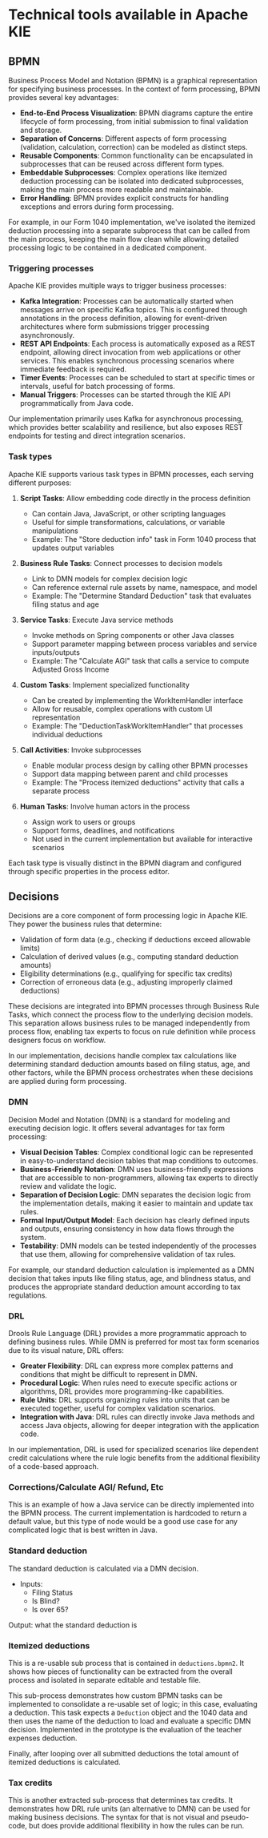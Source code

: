 <!-- TODO: explain the various pieces of the form processes and decisions technically -->

# Technical tools available in Apache KIE

## BPMN

Business Process Model and Notation (BPMN) is a graphical representation for specifying business processes. In the context of form processing, BPMN provides several key advantages:

- **End-to-End Process Visualization**: BPMN diagrams capture the entire lifecycle of form processing, from initial submission to final validation and storage.
- **Separation of Concerns**: Different aspects of form processing (validation, calculation, correction) can be modeled as distinct steps.
- **Reusable Components**: Common functionality can be encapsulated in subprocesses that can be reused across different form types.
- **Embeddable Subprocesses**: Complex operations like itemized deduction processing can be isolated into dedicated subprocesses, making the main process more readable and maintainable.
- **Error Handling**: BPMN provides explicit constructs for handling exceptions and errors during form processing.

For example, in our Form 1040 implementation, we've isolated the itemized deduction processing into a separate subprocess that can be called from the main process, keeping the main flow clean while allowing detailed processing logic to be contained in a dedicated component.

### Triggering processes

Apache KIE provides multiple ways to trigger business processes:

- **Kafka Integration**: Processes can be automatically started when messages arrive on specific Kafka topics. This is configured through annotations in the process definition, allowing for event-driven architectures where form submissions trigger processing asynchronously.
- **REST API Endpoints**: Each process is automatically exposed as a REST endpoint, allowing direct invocation from web applications or other services. This enables synchronous processing scenarios where immediate feedback is required.
- **Timer Events**: Processes can be scheduled to start at specific times or intervals, useful for batch processing of forms.
- **Manual Triggers**: Processes can be started through the KIE API programmatically from Java code.

Our implementation primarily uses Kafka for asynchronous processing, which provides better scalability and resilience, but also exposes REST endpoints for testing and direct integration scenarios.

### Task types

Apache KIE supports various task types in BPMN processes, each serving different purposes:

1. **Script Tasks**: Allow embedding code directly in the process definition
   - Can contain Java, JavaScript, or other scripting languages
   - Useful for simple transformations, calculations, or variable manipulations
   - Example: The "Store deduction info" task in Form 1040 process that updates output variables

2. **Business Rule Tasks**: Connect processes to decision models
   - Link to DMN models for complex decision logic
   - Can reference external rule assets by name, namespace, and model
   - Example: The "Determine Standard Deduction" task that evaluates filing status and age

3. **Service Tasks**: Execute Java service methods
   - Invoke methods on Spring components or other Java classes
   - Support parameter mapping between process variables and service inputs/outputs
   - Example: The "Calculate AGI" task that calls a service to compute Adjusted Gross Income

4. **Custom Tasks**: Implement specialized functionality
   - Can be created by implementing the WorkItemHandler interface
   - Allow for reusable, complex operations with custom UI representation
   - Example: The "DeductionTaskWorkItemHandler" that processes individual deductions

5. **Call Activities**: Invoke subprocesses
   - Enable modular process design by calling other BPMN processes
   - Support data mapping between parent and child processes
   - Example: The "Process itemized deductions" activity that calls a separate process

6. **Human Tasks**: Involve human actors in the process
   - Assign work to users or groups
   - Support forms, deadlines, and notifications
   - Not used in the current implementation but available for interactive scenarios

Each task type is visually distinct in the BPMN diagram and configured through specific properties in the process editor.

## Decisions

Decisions are a core component of form processing logic in Apache KIE. They power the business rules that determine:

- Validation of form data (e.g., checking if deductions exceed allowable limits)
- Calculation of derived values (e.g., computing standard deduction amounts)
- Eligibility determinations (e.g., qualifying for specific tax credits)
- Correction of erroneous data (e.g., adjusting improperly claimed deductions)

These decisions are integrated into BPMN processes through Business Rule Tasks, which connect the process flow to the underlying decision models. This separation allows business rules to be managed independently from process flow, enabling tax experts to focus on rule definition while process designers focus on workflow.

In our implementation, decisions handle complex tax calculations like determining standard deduction amounts based on filing status, age, and other factors, while the BPMN process orchestrates when these decisions are applied during form processing.

### DMN

Decision Model and Notation (DMN) is a standard for modeling and executing decision logic. It offers several advantages for tax form processing:

- **Visual Decision Tables**: Complex conditional logic can be represented in easy-to-understand decision tables that map conditions to outcomes.
- **Business-Friendly Notation**: DMN uses business-friendly expressions that are accessible to non-programmers, allowing tax experts to directly review and validate the logic.
- **Separation of Decision Logic**: DMN separates the decision logic from the implementation details, making it easier to maintain and update tax rules.
- **Formal Input/Output Model**: Each decision has clearly defined inputs and outputs, ensuring consistency in how data flows through the system.
- **Testability**: DMN models can be tested independently of the processes that use them, allowing for comprehensive validation of tax rules.

For example, our standard deduction calculation is implemented as a DMN decision that takes inputs like filing status, age, and blindness status, and produces the appropriate standard deduction amount according to tax regulations.

### DRL

Drools Rule Language (DRL) provides a more programmatic approach to defining business rules. While DMN is preferred for most tax form scenarios due to its visual nature, DRL offers:

- **Greater Flexibility**: DRL can express more complex patterns and conditions that might be difficult to represent in DMN.
- **Procedural Logic**: When rules need to execute specific actions or algorithms, DRL provides more programming-like capabilities.
- **Rule Units**: DRL supports organizing rules into units that can be executed together, useful for complex validation scenarios.
- **Integration with Java**: DRL rules can directly invoke Java methods and access Java objects, allowing for deeper integration with the application code.

In our implementation, DRL is used for specialized scenarios like dependent credit calculations where the rule logic benefits from the additional flexibility of a code-based approach.

### Corrections/Calculate AGI/ Refund, Etc

This is an example of how a Java service can be directly implemented into the BPMN process. The current implementation is hardcoded to return a default value,
but this type of node would be a good use case for any complicated logic that is best written in Java.

### Standard deduction

The standard deduction is calculated via a DMN decision.

- Inputs:
  - Filing Status
  - Is Blind?
  - Is over 65?

Output: what the standard deduction is

### Itemized deductions

This is a re-usable sub process that is contained in `deductions.bpmn2`.  It shows how pieces of functionality can be extracted from the overall process and
isolated in separate editable and testable file.

This sub-process demonstrates how custom BPMN tasks can be implemented to consolidate a re-usable set of logic; in this case, evaluating a deduction.  This task
expects a `Deduction` object and the 1040 data and then uses the name of the deduction to load and evaluate a specific DMN decision.  Implemented in the prototype is
the evaluation of the teacher expenses deduction.

Finally, after looping over all submitted deductions the total amount of itemized deductions is calculated.

### Tax credits

This is another extracted sub-process that determines tax credits.  It demonstrates how DRL rule units (an alternative to DMN) can be used for making business decisions.
The syntax for that is not visual and pseudo-code, but does provide additional flexibility in how the rules can be run.
